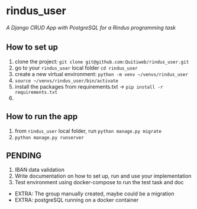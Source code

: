 # rindus_user
###### A Django CRUD App with PostgreSQL for a Rindus programming task

## How to set up
 1. clone the project: `git clone git@github.com:Quitiweb/rindus_user.git`
 2. go to your `rindus_user` local folder `cd rindus_user`
 3. create a new virtual environment: `python -m venv ~/venvs/rindus_user`
 4. `source ~/venvs/rindus_user/bin/activate`
 5. install the packages from requirements.txt -> `pip install -r requirements.txt`
 6. 

## How to run the app
 1. from `rindus_user` local folder, run `python manage.py migrate`
 2. `python manage.py runserver`

## PENDING

1. IBAN data validation
2. Write documentation on how to set up, run and use your implementation
3. Test environment using docker-compose to run the test task and doc

 - EXTRA: The group manually created, maybe could be a migration
 - EXTRA: postgreSQL running on a docker container
